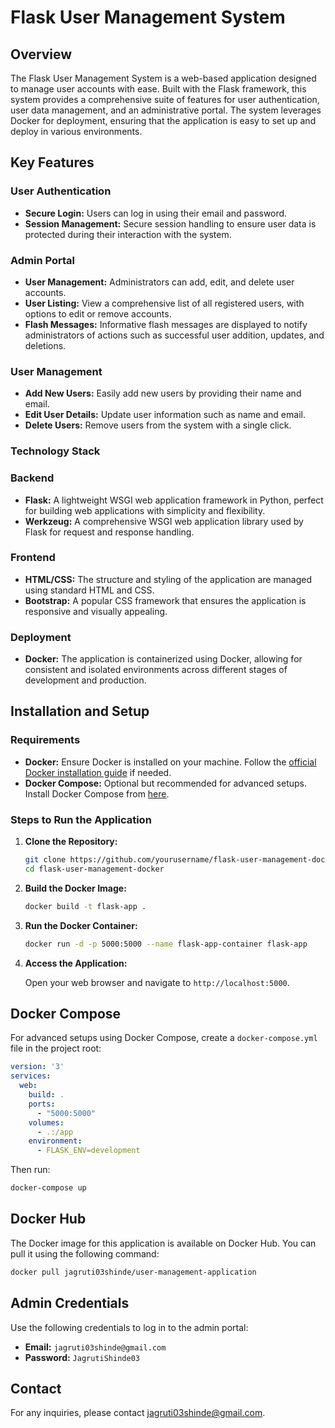 
# Flask User Management System

## Overview

The Flask User Management System is a web-based application designed to manage user accounts with ease. Built with the Flask framework, this system provides a comprehensive suite of features for user authentication, user data management, and an administrative portal. The system leverages Docker for deployment, ensuring that the application is easy to set up and deploy in various environments.

## Key Features

### User Authentication
- **Secure Login:** Users can log in using their email and password.
- **Session Management:** Secure session handling to ensure user data is protected during their interaction with the system.

### Admin Portal
- **User Management:** Administrators can add, edit, and delete user accounts.
- **User Listing:** View a comprehensive list of all registered users, with options to edit or remove accounts.
- **Flash Messages:** Informative flash messages are displayed to notify administrators of actions such as successful user addition, updates, and deletions.

### User Management
- **Add New Users:** Easily add new users by providing their name and email.
- **Edit User Details:** Update user information such as name and email.
- **Delete Users:** Remove users from the system with a single click.

### Technology Stack

### Backend
- **Flask:** A lightweight WSGI web application framework in Python, perfect for building web applications with simplicity and flexibility.
- **Werkzeug:** A comprehensive WSGI web application library used by Flask for request and response handling.

### Frontend
- **HTML/CSS:** The structure and styling of the application are managed using standard HTML and CSS.
- **Bootstrap:** A popular CSS framework that ensures the application is responsive and visually appealing.

### Deployment
- **Docker:** The application is containerized using Docker, allowing for consistent and isolated environments across different stages of development and production.

## Installation and Setup

### Requirements
- **Docker:** Ensure Docker is installed on your machine. Follow the [official Docker installation guide](https://docs.docker.com/get-docker/) if needed.
- **Docker Compose:** Optional but recommended for advanced setups. Install Docker Compose from [here](https://docs.docker.com/compose/install/).

### Steps to Run the Application

1. **Clone the Repository:**

   ```sh
   git clone https://github.com/yourusername/flask-user-management-docker.git
   cd flask-user-management-docker
   ```

2. **Build the Docker Image:**

   ```sh
   docker build -t flask-app .
   ```

3. **Run the Docker Container:**

   ```sh
   docker run -d -p 5000:5000 --name flask-app-container flask-app
   ```

4. **Access the Application:**

   Open your web browser and navigate to `http://localhost:5000`.


## Docker Compose

For advanced setups using Docker Compose, create a `docker-compose.yml` file in the project root:

```yaml
version: '3'
services:
  web:
    build: .
    ports:
      - "5000:5000"
    volumes:
      - .:/app
    environment:
      - FLASK_ENV=development
```

Then run:

```sh
docker-compose up
```

## Docker Hub

The Docker image for this application is available on Docker Hub. You can pull it using the following command:

```sh
docker pull jagruti03shinde/user-management-application
```

## Admin Credentials

Use the following credentials to log in to the admin portal:

- **Email:** `jagruti03shinde@gmail.com`
- **Password:** `JagrutiShinde03`

## Contact

For any inquiries, please contact [jagruti03shinde@gmail.com](mailto:jagruti03shinde@gmail.com).
